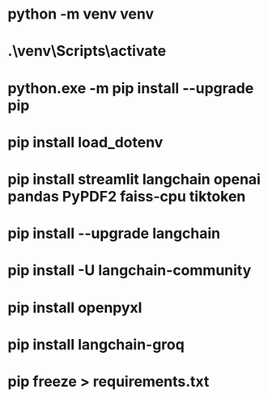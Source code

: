 # python -m venv venv

# .\venv\Scripts\activate

# python.exe -m pip install --upgrade pip

# pip install load_dotenv

# pip install streamlit langchain openai pandas PyPDF2 faiss-cpu tiktoken

# pip install --upgrade langchain

# pip install -U langchain-community

# pip install openpyxl

# pip install langchain-groq

# pip freeze > requirements.txt
